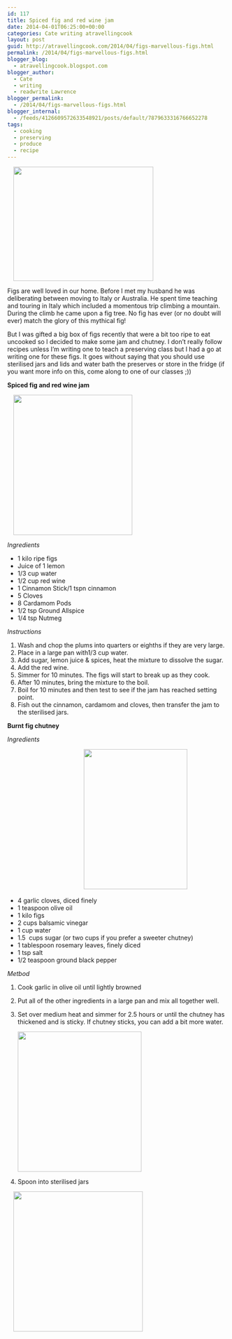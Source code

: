 ```yaml
---
id: 117
title: Spiced fig and red wine jam
date: 2014-04-01T06:25:00+00:00
categories: Cate writing atravellingcook
layout: post
guid: http://atravellingcook.com/2014/04/figs-marvellous-figs.html
permalink: /2014/04/figs-marvellous-figs.html
blogger_blog:
  - atravellingcook.blogspot.com
blogger_author:
  - Cate
  - writing
  - readwrite Lawrence
blogger_permalink:
  - /2014/04/figs-marvellous-figs.html
blogger_internal:
  - /feeds/4126609572633548921/posts/default/7879633316766652278
tags:
  - cooking
  - preserving
  - produce
  - recipe
---
```

<a style="margin-left: 1em; margin-right: 1em; text-align: center;" href="http://4.bp.blogspot.com/-80KxwITL7KY/UzpIvy1_FUI/AAAAAAAAIhE/jXM485XXNkI/s1600/figs.jpeg"><img src="http://4.bp.blogspot.com/-80KxwITL7KY/UzpIvy1_FUI/AAAAAAAAIhE/jXM485XXNkI/s1600/figs.jpeg" alt="" width="320" height="261" border="0" /></a>

Figs are well loved in our home. Before I met my husband he was deliberating between moving to Italy or Australia. He spent time teaching and touring in Italy which included a momentous trip climbing a mountain. During the climb he came upon a fig tree. No fig has ever (or no doubt will ever) match the glory of this mythical fig!

But I was gifted a big box of figs recently that were a bit too ripe to eat uncooked so I decided to make some jam and chutney. I don&#8217;t really follow recipes unless I&#8217;m writing one to teach a preserving class but I had a go at writing one for these figs. It goes without saying that you should use sterilised jars and lids and water bath the preserves or store in the fridge (if you want more info on this, come along to one of our classes ;)) 

**Spiced fig and red wine jam**

<a style="margin-left: 1em; margin-right: 1em; text-align: center;" href="http://4.bp.blogspot.com/-gEJtHAZBStQ/UzpNW1DyjdI/AAAAAAAAIhY/SfJHaVJgTDk/s1600/13532133044_19d6ce588b_z.jpg"><img src="http://4.bp.blogspot.com/-gEJtHAZBStQ/UzpNW1DyjdI/AAAAAAAAIhY/SfJHaVJgTDk/s1600/13532133044_19d6ce588b_z.jpg" alt="" width="272" height="320" border="0" /></a>

_Ingredients_

  * 1 kilo ripe figs
  * Juice of 1 lemon
  * 1/3 cup water
  * 1/2 cup red wine
  * 1 Cinnamon Stick/1 tspn cinnamon
  * 5 Cloves
  * 8 Cardamom Pods
  * 1/2 tsp Ground Allspice
  * 1/4 tsp Nutmeg


  <i>Instructions</i>





  1. Wash and chop the plums into quarters or eighths if they are very large.
  2. Place in a large pan with1/3 cup water.
  3. Add sugar, lemon juice & spices, heat the mixture to dissolve the sugar.
  4. Add the red wine.
  5. Simmer for 10 minutes. The figs will start to break up as they cook.
  6. After 10 minutes, bring the mixture to the boil.
  7. Boil for 10 minutes and then test to see if the jam has reached setting point.
  8. Fish out the cinnamon, cardamom and cloves, then transfer the jam to the sterilised jars.

**Burnt fig chutney**


  <i>Ingredients</i>



                                           <a style="margin-left: 1em; margin-right: 1em; text-align: center;" href="http://3.bp.blogspot.com/-K7oQzL4jPsE/UzpNY8_qDbI/AAAAAAAAIho/UfYUlHhE99o/s1600/13532138064_a7c5b40cf4_z.jpg"><img src="http://3.bp.blogspot.com/-K7oQzL4jPsE/UzpNY8_qDbI/AAAAAAAAIho/UfYUlHhE99o/s1600/13532138064_a7c5b40cf4_z.jpg" alt="" width="237" height="320" border="0" /></a>





  * 4 garlic cloves, diced finely
  * 1 teaspoon olive oil
  * 1 kilo figs
  * 2 cups balsamic vinegar
  * 1 cup water
  * 1.5  cups sugar (or two cups if you prefer a sweeter chutney)
  * 1 tablespoon rosemary leaves, finely diced
  * 1 tsp salt
  * 1/2 teaspoon ground black pepper


  <i>Metbod</i>





  1. Cook garlic in olive oil until lightly browned
  2. Put all of the other ingredients in a large pan and mix all together well.
  3. Set over medium heat and simmer for 2.5 hours or until the chutney has thickened and is sticky. If chutney sticks, you can add a bit more water. 
    
    
    
      <a  href="http://3.bp.blogspot.com/-HvhHsZAURQo/UzpNW1GLFFI/AAAAAAAAIhc/PDPN7aHCRS4/s1600/13532124844_39550e08f8_z.jpg"><img src="http://3.bp.blogspot.com/-HvhHsZAURQo/UzpNW1GLFFI/AAAAAAAAIhc/PDPN7aHCRS4/s1600/13532124844_39550e08f8_z.jpg" alt="" width="283" height="320" border="0" /></a>
    

  4. Spoon into sterilised jars

<a style="margin-left: 1em; margin-right: 1em; text-align: center;" href="http://2.bp.blogspot.com/-s3QZ6_aPssM/UzpNWHRfP8I/AAAAAAAAIhQ/TBgohhsUWP4/s1600/13531882433_325183172a_z.jpg"><img src="http://2.bp.blogspot.com/-s3QZ6_aPssM/UzpNWHRfP8I/AAAAAAAAIhQ/TBgohhsUWP4/s1600/13531882433_325183172a_z.jpg" alt="" width="296" height="320" border="0" /></a>
